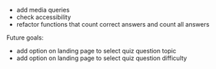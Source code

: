 - add media queries
- check accessibility
- refactor functions that count correct answers and count all answers

Future goals:
- add option on landing page to select quiz question topic
- add option on landing page to select quiz question difficulty
